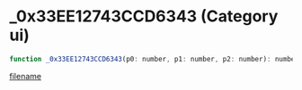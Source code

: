 # _0x33EE12743CCD6343 (Category ui)

```js
function _0x33EE12743CCD6343(p0: number, p1: number, p2: number): number
```

[filename](_0x33EE12743CCD6343_m.md ':include')